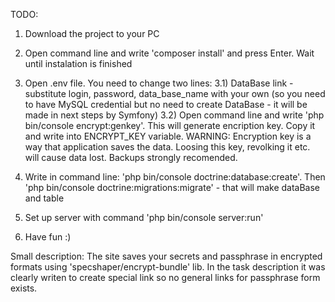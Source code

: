 TODO:

1) Download the project to your PC

2) Open command line and write 'composer install' and press Enter. Wait until instalation is finished

3) Open .env file. You need to change two lines: 
3.1) DataBase link - substitute login, password, data_base_name with your own
(so you need to have MySQL credential but no need to create DataBase - it will be made in next steps by Symfony)
3.2) Open command line and write 'php bin/console encrypt:genkey'. This will generate encription key. Copy it and write into ENCRYPT_KEY variable.
WARNING: Encryption key is a way that application saves the data. Loosing this key, revolking it etc. will cause data lost. Backups strongly recomended.

4) Write in command line: 'php bin/console doctrine:database:create'. Then 'php bin/console doctrine:migrations:migrate' - that will make dataBase and table

5) Set up server with command 'php bin/console server:run'

6) Have fun :)

Small description:
The site saves your secrets and passphrase in encrypted formats using 'specshaper/encrypt-bundle' lib.
In the task description it was clearly writen to create special link so no general links for passphrase form exists.
